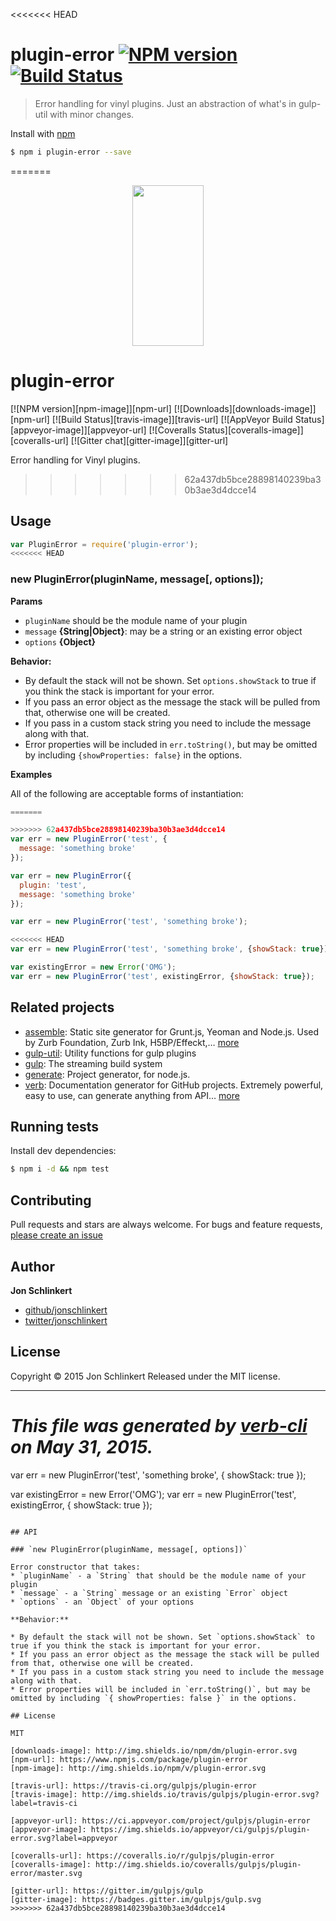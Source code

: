 <<<<<<< HEAD
# plugin-error [![NPM version](https://badge.fury.io/js/plugin-error.svg)](http://badge.fury.io/js/plugin-error)  [![Build Status](https://travis-ci.org/jonschlinkert/plugin-error.svg)](https://travis-ci.org/jonschlinkert/plugin-error)

> Error handling for vinyl plugins. Just an abstraction of what's in gulp-util with minor changes.

Install with [npm](https://www.npmjs.com/)

```sh
$ npm i plugin-error --save
```
=======
<p align="center">
  <a href="http://gulpjs.com">
    <img height="257" width="114" src="https://raw.githubusercontent.com/gulpjs/artwork/master/gulp-2x.png">
  </a>
</p>

# plugin-error

[![NPM version][npm-image]][npm-url] [![Downloads][downloads-image]][npm-url] [![Build Status][travis-image]][travis-url] [![AppVeyor Build Status][appveyor-image]][appveyor-url] [![Coveralls Status][coveralls-image]][coveralls-url] [![Gitter chat][gitter-image]][gitter-url]

Error handling for Vinyl plugins.
>>>>>>> 62a437db5bce28898140239ba30b3ae3d4dcce14

## Usage

```js
var PluginError = require('plugin-error');
<<<<<<< HEAD
```

### new PluginError(pluginName, message[, options]);

**Params**

* `pluginName` should be the module name of your plugin
* `message` **{String|Object}**: may be a string or an existing error object
* `options` **{Object}**

**Behavior:**

* By default the stack will not be shown. Set `options.showStack` to true if you think the stack is important for your error.
* If you pass an error object as the message the stack will be pulled from that, otherwise one will be created.
* If you pass in a custom stack string you need to include the message along with that.
* Error properties will be included in `err.toString()`, but may be omitted by including `{showProperties: false}` in the options.

**Examples**

All of the following are acceptable forms of instantiation:

```javascript
=======

>>>>>>> 62a437db5bce28898140239ba30b3ae3d4dcce14
var err = new PluginError('test', {
  message: 'something broke'
});

var err = new PluginError({
  plugin: 'test',
  message: 'something broke'
});

var err = new PluginError('test', 'something broke');

<<<<<<< HEAD
var err = new PluginError('test', 'something broke', {showStack: true});

var existingError = new Error('OMG');
var err = new PluginError('test', existingError, {showStack: true});
```

## Related projects

* [assemble](http://assemble.io): Static site generator for Grunt.js, Yeoman and Node.js. Used by Zurb Foundation, Zurb Ink, H5BP/Effeckt,… [more](http://assemble.io)
* [gulp-util](https://github.com/wearefractal/gulp-util#readme): Utility functions for gulp plugins
* [gulp](http://gulpjs.com): The streaming build system
* [generate](https://github.com/generate/generate): Project generator, for node.js.
* [verb](https://github.com/assemble/verb): Documentation generator for GitHub projects. Extremely powerful, easy to use, can generate anything from API… [more](https://github.com/assemble/verb)

## Running tests

Install dev dependencies:

```sh
$ npm i -d && npm test
```

## Contributing

Pull requests and stars are always welcome. For bugs and feature requests, [please create an issue](https://github.com/jonschlinkert/plugin-error/issues/new)

## Author

**Jon Schlinkert**

+ [github/jonschlinkert](https://github.com/jonschlinkert)
+ [twitter/jonschlinkert](http://twitter.com/jonschlinkert)

## License

Copyright © 2015 Jon Schlinkert
Released under the MIT license.

***

_This file was generated by [verb-cli](https://github.com/assemble/verb-cli) on May 31, 2015._
=======
var err = new PluginError('test', 'something broke', { showStack: true });

var existingError = new Error('OMG');
var err = new PluginError('test', existingError, { showStack: true });
```

## API

### `new PluginError(pluginName, message[, options])`

Error constructor that takes:
* `pluginName` - a `String` that should be the module name of your plugin
* `message` - a `String` message or an existing `Error` object
* `options` - an `Object` of your options

**Behavior:**

* By default the stack will not be shown. Set `options.showStack` to true if you think the stack is important for your error.
* If you pass an error object as the message the stack will be pulled from that, otherwise one will be created.
* If you pass in a custom stack string you need to include the message along with that.
* Error properties will be included in `err.toString()`, but may be omitted by including `{ showProperties: false }` in the options.

## License

MIT

[downloads-image]: http://img.shields.io/npm/dm/plugin-error.svg
[npm-url]: https://www.npmjs.com/package/plugin-error
[npm-image]: http://img.shields.io/npm/v/plugin-error.svg

[travis-url]: https://travis-ci.org/gulpjs/plugin-error
[travis-image]: http://img.shields.io/travis/gulpjs/plugin-error.svg?label=travis-ci

[appveyor-url]: https://ci.appveyor.com/project/gulpjs/plugin-error
[appveyor-image]: https://img.shields.io/appveyor/ci/gulpjs/plugin-error.svg?label=appveyor

[coveralls-url]: https://coveralls.io/r/gulpjs/plugin-error
[coveralls-image]: http://img.shields.io/coveralls/gulpjs/plugin-error/master.svg

[gitter-url]: https://gitter.im/gulpjs/gulp
[gitter-image]: https://badges.gitter.im/gulpjs/gulp.svg
>>>>>>> 62a437db5bce28898140239ba30b3ae3d4dcce14
